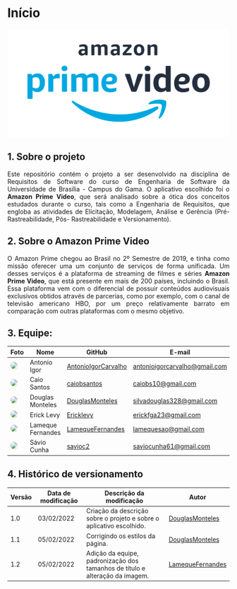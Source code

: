 # Início

<center>

![](assets/img/logo-prime-video.png)

</center>


## 1. Sobre o projeto
<p align="justify">
  Este repositório contém o projeto a ser  desenvolvido na disciplina de Requisitos de Software do curso de Engenharia de Software da Universidade de Brasília - Campus do Gama. O aplicativo escolhido foi o <strong>Amazon Prime Video</strong>, que será analisado sobre a ótica dos conceitos estudados durante o curso, tais como a Engenharia de Requisitos, que engloba as atividades de Elicitação, Modelagem, Análise e Gerência (Pré-Rastreabilidade, Pós- Rastreabilidade e
  Versionamento).
</p>

## 2. Sobre o Amazon Prime Video
<p align="justify">
  O Amazon Prime chegou ao Brasil no 2º Semestre de 2019, e tinha como missão oferecer uma um conjunto de serviços de forma unificada. Um desses serviços é a plataforma de streaming de filmes e séries <strong>Amazon Prime Video</strong>, que está presente em mais de 200 países, incluindo o Brasil. Essa plataforma vem com o diferencial de possuir conteúdos audiovisuais exclusivos obtidos através de parcerias, como por exemplo, com o canal de televisão americano HBO, por um preço relativamente barrato em comparação com outras plataformas com o mesmo objetivo.
</p>

## 3. Equipe:
| Foto | Nome            | GitHub      | E-mail       | 
|------|-----------------|-------------|--------------|
| <img src="https://github.com/AntonioIgorCarvalho.png" style="width: 80px; border-radius: 40px"> | Antonio Igor |[AntonioIgorCarvalho](https://github.com/AntonioIgorCarvalho) |antonioigorcarvalho@gmail.com |
| <img src="https://github.com/caiobsantos.png" style="width: 80px; border-radius: 40px"> | Caio Santos |[caiobsantos](https://github.com/caiobsantos)  |caiobs10@gmail.com  |
| <img src="https://github.com/douglasmonteles.png" style="width: 80px; border-radius: 40px"> | Douglas Monteles | [DouglasMonteles](https://github.com/DouglasMonteles) | silvadouglas328@gmail.com |
| <img src="https://github.com/Ericklevy.png" style="width: 80px; border-radius: 40px"> | Erick Levy |[Ericklevy](https://github.com/Ericklevy) | erickfga23@gmail.com | 
| <img src="https://github.com/LamequeFernandes.png" style="width: 80px; border-radius: 40px"> | Lameque Fernandes | [LamequeFernandes](https://github.com/LamequeFernandes) |lamequesao@gmail.com | 
| <img src="https://github.com/savioc2.png" style="width: 80px; border-radius: 40px"> | Sávio Cunha |  [savioc2](https://github.com/savioc2) |saviocunha61@gmail.com | 

## 4. Histórico de versionamento

|Versão|Data de modificação|Descrição da modificação|Autor|
|-|-|-|-|
|1.0|03/02/2022|Criação da descrição sobre o projeto e sobre o aplicativo escolhido.|[DouglasMonteles]('https://github.com/douglasmonteles')|
|1.1|05/02/2022|Corrigindo os estilos da página.|[DouglasMonteles]('https://github.com/douglasmonteles')|
|1.2|05/02/2022|Adição da equipe, padronização dos tamanhos de título e alteração da imagem.|[LamequeFernandes]('https://github.com/lamequefernandes')|

